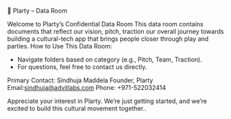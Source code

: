 📁 Plarty – Data Room

Welcome to Plarty’s Confidential Data Room
This data room contains documents that reflect our vision, pitch, traction our overall journey towards building a cultural-tech app that brings people closer through play and parties.
How to Use This Data Room:
- Navigate folders based on category (e.g., Pitch, Team, Traction).
- For questions, feel free to contact us directly.

Primary Contact:
Sindhuja Maddela
Founder, Plarty
Email:sindhuja@advitlabs.com
Phone: +971-522032414

Appreciate your interest in Plarty. We’re just getting started, and we’re excited to build this cultural movement together..

